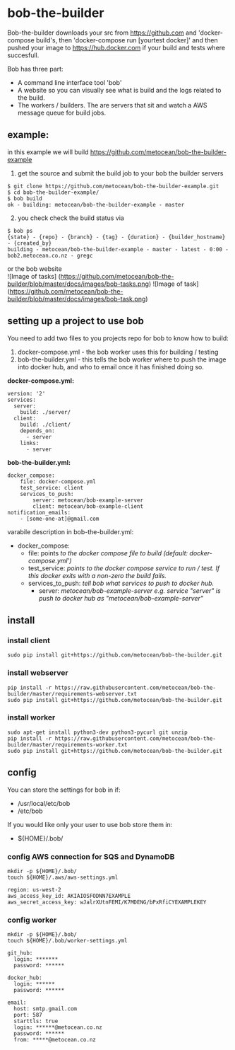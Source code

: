 # bob-the-builder
Bob-the-builder downloads your src from https://github.com and 'docker-compose build's, then 'docker-compose run [yourtest docker]' and then pushed your image to https://hub.docker.com if your build and tests where succesfull.  
  
Bob has three part:
* A command line interface tool 'bob'
* A website so you can visually see what is build and the logs related to the build.
* The workers / builders. The are servers that sit and watch a AWS message queue for build jobs.

## example:

in this example we will build https://github.com/metocean/bob-the-builder-example  
  
1) get the source and submit the build job to your bob the builder servers  
```
$ git clone https://github.com/metocean/bob-the-builder-example.git
$ cd bob-the-builder-example/
$ bob build
ok - building: metocean/bob-the-builder-example - master
```
2) you check check the build status via
```
$ bob ps
{state} - {repo} - {branch} - {tag} - {duration} - {builder_hostname} - {created_by}
building - metocean/bob-the-builder-example - master - latest - 0:00 - bob2.metocean.co.nz - gregc
```
or the bob website  
![Image of tasks]
(https://github.com/metocean/bob-the-builder/blob/master/docs/images/bob-tasks.png)
![Image of task]
(https://github.com/metocean/bob-the-builder/blob/master/docs/images/bob-task.png)

## setting up a project to use bob
You need to add two files to you projects repo for bob to know how to build:  
  
1. docker-compose.yml  - the bob worker uses this for building / testing  
2. bob-the-builder.yml - this tells the bob worker where to push the image into docker hub, and who to email once it has finished doing so.  

**docker-compose.yml:**
```
version: '2'
services:
  server:
    build: ./server/
  client:
    build: ./client/
    depends_on:
      - server
    links:
      - server
```
**bob-the-builder.yml:**
```
docker_compose:
    file: docker-compose.yml
    test_service: client
    services_to_push:
        server: metocean/bob-example-server
        client: metocean/bob-example-client
notification_emails:
    - [some-one-at]@gmail.com
```
varabile description in bob-the-builder.yml:  
* docker_compose:
  * file: points *to the docker compose file to build (default: docker-compose.yml')*
  * test_service: *points to the docker compose service to run / test. If this docker exits with a non-zero the build fails.*
  * services_to_push: *tell bob what services to push to docker hub.*
    * server: *metocean/bob-example-server e.g. service "server" is push to docker hub as "metocean/bob-example-server"*

## install

### install client
```
sudo pip install git+https://github.com/metocean/bob-the-builder.git
```

### install webserver
```
pip install -r https://raw.githubusercontent.com/metocean/bob-the-builder/master/requirements-webserver.txt
sudo pip install git+https://github.com/metocean/bob-the-builder.git
```

### install worker
```
sudo apt-get install python3-dev python3-pycurl git unzip
pip install -r https://raw.githubusercontent.com/metocean/bob-the-builder/master/requirements-worker.txt
sudo pip install git+https://github.com/metocean/bob-the-builder.git
```

## config
You can store the settings for bob in if:  
* /usr/local/etc/bob
* /etc/bob
  
If you would like only your user to use bob store them in:  
* ${HOME}/.bob/

### config AWS connection for SQS and DynamoDB
```
mkdir -p ${HOME}/.bob/
touch ${HOME}/.aws/aws-settings.yml
```
```
region: us-west-2
aws_access_key_id: AKIAIOSFODNN7EXAMPLE
aws_secret_access_key: wJalrXUtnFEMI/K7MDENG/bPxRfiCYEXAMPLEKEY
```
### config worker
```
mkdir -p ${HOME}/.bob/
touch ${HOME}/.bob/worker-settings.yml
```
```
git_hub:
  login: *******
  password: ******

docker_hub:
  login: ******
  password: ******

email:
  host: smtp.gmail.com
  port: 587
  starttls: true
  login: ******@metocean.co.nz
  password: ******
  from: *****@metocean.co.nz
```
